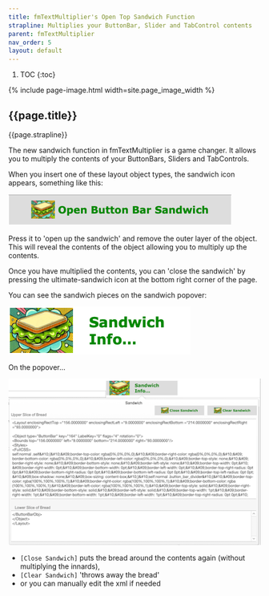 ```yaml
---
title: fmTextMultiplier's Open Top Sandwich Function
strapline: Multiplies your ButtonBar, Slider and TabControl contents
parent: fmTextMultiplier
nav_order: 5
layout: default
---
```

1. TOC
{:toc}

{% include page-image.html width=site.page_image_width %}

## {{page.title}}

{{page.strapline}}

The new sandwich function in fmTextMultiplier is a game changer. It allows you to multiply the contents of your ButtonBars, Sliders and TabControls.

When you insert one of these layout object types, the sandwich icon appears, something like this:

![Open Button Bar sandwich](/assets/images/fmtextmultiplier-open-button-bar-sandwich.png)

Press it to 'open up the sandwich' and remove the outer layer of the object. This will reveal the contents of the object allowing you to multiply up the contents.

Once you have multiplied the contents, you can 'close the sandwich' by pressing the ultimate-sandwich icon at the bottom right corner of the page.

You can see the sandwich pieces on the sandwich popover:

![Sandwich Info Button](/assets/images/fmtextmultiplier-sandwich-info-button.png)

On the popover…

![Sandwich Info Popover](/assets/images/fmtextmultiplier-sandwich-info-popover.png)

- `[Close Sandwich]` puts the bread around the contents again (without multiplying the innards), 
- `[Clear Sandwich]` 'throws away the bread'
- or you can manually edit the xml if needed

